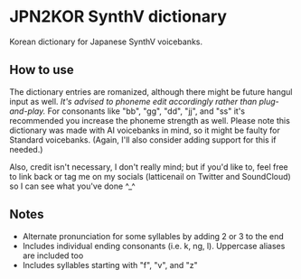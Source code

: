 # JPN2KOR SynthV dictionary
Korean dictionary for Japanese SynthV voicebanks.
## How to use
The dictionary entries are romanized, although there might be future hangul input as well. *It's advised to phoneme edit accordingly rather than plug-and-play.*
For consonants like "bb", "gg", "dd", "jj", and "ss" it's recommended you increase the phoneme strength as well.
Please note this dictionary was made with AI voicebanks in mind, so it might be faulty for Standard voicebanks. (Again, I'll also consider adding support for this if needed.)

Also, credit isn't necessary, I don't really mind; but if you'd like to, feel free to link back or tag me on my socials (latticenail on Twitter and SoundCloud) so I can see what you've done ^_^
## Notes
* Alternate pronunciation for some syllables by adding 2 or 3 to the end
* Includes individual ending consonants (i.e. k, ng, l). Uppercase aliases are included too
* Includes syllables starting with "f", "v", and "z"
